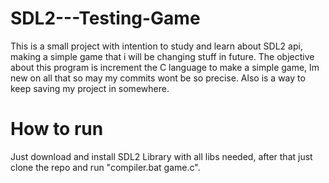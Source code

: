 # SDL2---Testing-Game
This is a small project with intention to study and learn about SDL2 api, making a simple game that i will be changing stuff in future. 
The objective about this program is increment the C language to make a simple game, Im new on all that so may my commits wont be so precise. Also is a way to keep saving my project in somewhere.

# How to run
Just download and install SDL2 Library with all libs needed, after that just clone the repo and run "compiler.bat game.c".